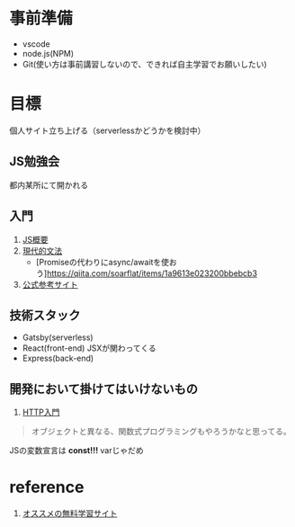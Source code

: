 # 事前準備
* vscode
* node.js(NPM)
* Git(使い方は事前講習しないので、できれば自主学習でお願いしたい)

# 目標
個人サイト立ち上げる（serverlessかどうかを検討中）

## JS勉強会
都内某所にて開かれる

## 入門
1. [JS概要](https://www.slideshare.net/toranoana-lab/node-siryou)
2. [現代的文法](https://jsprimer.net/)
    * [Promiseの代わりにasync/awaitを使おう]https://qiita.com/soarflat/items/1a9613e023200bbebcb3
3. [公式参考サイト](https://developer.mozilla.org/ja/docs/Web/JavaScript)

## 技術スタック
* Gatsby(serverless)
* React(front-end) JSXが関わってくる
* Express(back-end)

## 開発において掛けてはいけないもの
1. [HTTP入門](http://www.tohoho-web.com/ex/http.htm)

> オブジェクトと異なる、関数式プログラミングもやろうかなと思ってる。
>
JSの変数宣言は __const!!!__ varじゃだめ
# reference
1. [オススメの無料学習サイト](https://www.codecademy.com/)

